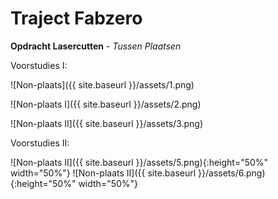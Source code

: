 # Traject Fabzero


**Opdracht Lasercutten** - *Tussen Plaatsen*

Voorstudies I:

![Non-plaats]({{ site.baseurl }}/assets/1.png)

![Non-plaats I]({{ site.baseurl }}/assets/2.png)

![Non-plaats II]({{ site.baseurl }}/assets/3.png)

Voorstudies II:

![Non-plaats II]({{ site.baseurl }}/assets/5.png){:height="50%" width="50%"}
![Non-plaats II]({{ site.baseurl }}/assets/6.png){:height="50%" width="50%"}
